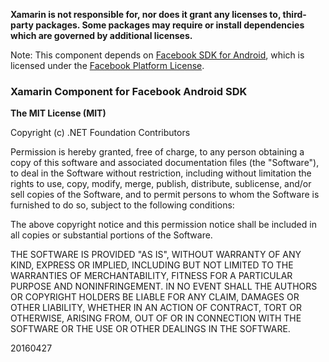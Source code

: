 **Xamarin is not responsible for, nor does it grant any licenses to, third-party packages. Some packages may require or install dependencies which are governed by additional licenses.**Note: This component depends on [Facebook SDK for Android](https://developers.facebook.com/docs/android), which is licensed under the [Facebook Platform License](https://github.com/facebook/facebook-android-sdk/blob/master/LICENSE.txt).### Xamarin Component for Facebook Android SDK**The MIT License (MIT)**Copyright (c) .NET Foundation ContributorsPermission is hereby granted, free of charge, to any person obtaining a copy of this software and associated documentation files (the "Software"), to deal in the Software without restriction, including without limitation the rights to use, copy, modify, merge, publish, distribute, sublicense, and/or sell copies of the Software, and to permit persons to whom the Software is furnished to do so, subject to the following conditions:The above copyright notice and this permission notice shall be included in all copies or substantial portions of the Software.THE SOFTWARE IS PROVIDED "AS IS", WITHOUT WARRANTY OF ANY KIND, EXPRESS OR IMPLIED, INCLUDING BUT NOT LIMITED TO THE WARRANTIES OF MERCHANTABILITY, FITNESS FOR A PARTICULAR PURPOSE AND NONINFRINGEMENT. IN NO EVENT SHALL THE AUTHORS OR COPYRIGHT HOLDERS BE LIABLE FOR ANY CLAIM, DAMAGES OR OTHER LIABILITY, WHETHER IN AN ACTION OF CONTRACT, TORT OR OTHERWISE, ARISING FROM, OUT OF OR IN CONNECTION WITH THE SOFTWARE OR THE USE OR OTHER DEALINGS IN THE SOFTWARE.20160427